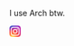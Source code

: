 I use Arch btw.

[<img width="20px" src="https://raw.githubusercontent.com/tandpfun/skill-icons/59059d9d1a2c092696dc66e00931cc1181a4ce1f/icons/Instagram.svg" alt="Instagram Icon" />](https://www.instagram.com/_._eterna_._/)
<!---
eterna8/eterna8 is a ✨ special ✨ repository because its `README.md` (this file) appears on your GitHub profile.
You can click the Preview link to take a look at your changes.
--->
